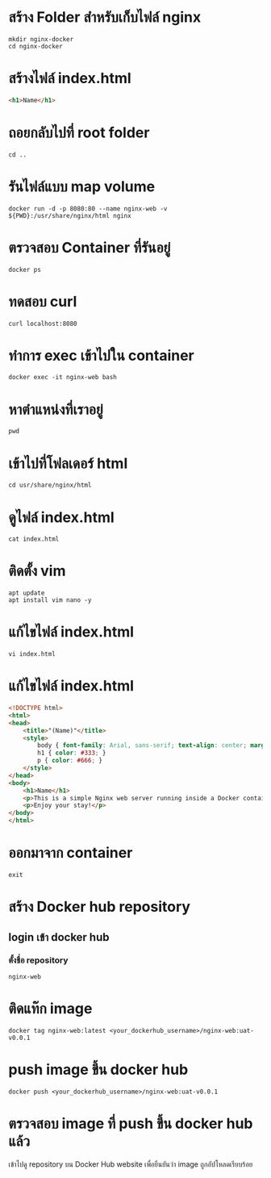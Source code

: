 # สร้าง Folder สำหรับเก็บไฟล์ nginx
```commandline
mkdir nginx-docker
cd nginx-docker
```

# สร้างไฟล์  index.html
```html
<h1>Name</h1>
```

# ถอยกลับไปที่ root folder
```commandline
cd ..
```

# รันไฟล์แบบ map volume
```commandline
docker run -d -p 8080:80 --name nginx-web -v ${PWD}:/usr/share/nginx/html nginx
```


# ตรวจสอบ Container ที่รันอยู่
```commandline
docker ps
```
# ทดสอบ curl
```commandline
curl localhost:8080
```

# ทําการ exec เข้าไปใน container
```commandline
docker exec -it nginx-web bash
```

# หาตําแหน่งที่เราอยู่
```commandline
pwd
```

# เข้าไปที่โฟลเดอร์ html
```commandline
cd usr/share/nginx/html
```

# ดูไฟล์ index.html
```commandline
cat index.html
```

# ติดตั้ง vim
```commandline
apt update
apt install vim nano -y
```

# แก้ไขไฟล์ index.html
```commandline
vi index.html
```

# แก้ไขไฟล์ index.html

```html
<!DOCTYPE html>
<html>
<head>
    <title>"(Name)"</title>
    <style>
        body { font-family: Arial, sans-serif; text-align: center; margin-top: 50px; }
        h1 { color: #333; }
        p { color: #666; }
    </style>
</head>
<body>
    <h1>Name</h1>
    <p>This is a simple Nginx web server running inside a Docker container.</p>
    <p>Enjoy your stay!</p>
</body>
</html>
```

# ออกมาจาก container
```commandline
exit
```


# สร้าง Docker hub repository

## login เข้า docker hub

### ตั้งชื่อ repository 
```commandline
nginx-web
```

# ติดแท๊ก image
```commandline
docker tag nginx-web:latest <your_dockerhub_username>/nginx-web:uat-v0.0.1
```

# push image ขึ้น docker hub
```commandline
docker push <your_dockerhub_username>/nginx-web:uat-v0.0.1
```

# ตรวจสอบ image ที่ push ขึ้น docker hub แล้ว
เข้าไปดู repository บน Docker Hub website เพื่อยืนยันว่า image ถูกอัปโหลดเรียบร้อย





